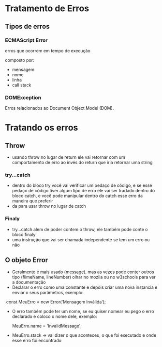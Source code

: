 # Tratamento de Erros

## Tipos de erros

### ECMAScript Error

erros que ocorrem em tempo de execução

composto por:

- mensagem
- nome
- linha 
- call stack



### DOMException

Erros relacionados ao Document Object Model (DOM).



# Tratando os erros

## Throw

- usando throw no lugar de return ele vai retornar com um comportamento de erro ao invés do return que iria retornar uma string



### try...catch

- dentro do bloco try você vai verificar um pedaço de código, e se esse pedaço de código tiver algum tipo de erro ele vai ser tradado dentro do bloco catch, e você pode manipular dentro do catch esse erro da maneira que preferir
- da para usar throw no lugar de catch



### Finaly

- try...catch alem de poder contem o throw, ele também pode conte o bloco finaly
- uma instrução que vai ser chamada independente se tem um erro ou não 



## O objeto Error

- Geralmente é mais usado (message), mas as vezes pode conter outros tipo (flimeName, lineNumber) olhar no mozila ou no w3schools para ver a documentação
- Declarar o erro como uma constante e depois criar uma nova instancia e enviar o seus parâmetros, exemplo:

​		const MeuErro = new Error('Mensagem Inválida'); 

- O erro também pode ter um nome, se eu quiser nomear eu pego o erro declarado e coloco o nome dele, exemplo:

  MeuErro.name = 'InvalidMessage';

- MeuErro.stack  => vai dizer o que aconteceu, o que foi executado e onde esse erro foi encontrado